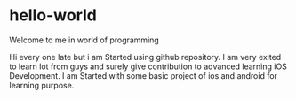 # hello-world
Welcome to me in world of programming

Hi every one late but i am Started using github repository. I am very exited to learn lot from guys and surely give contribution to advanced learning iOS Development. I am Started with some basic project of ios and android for learning purpose.   
